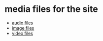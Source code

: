 # media files for the site

* [audio files](./audio/)
* [image files](./images/)
* [video files](./video/)